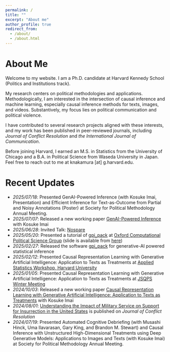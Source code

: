 ```yaml
---
permalink: /
title: ""
excerpt: "About me"
author_profile: true
redirect_from:
  - /about/
  - /about.html
---
```


# About Me
Welcome to my website. I am a Ph.D. candidate at Harvard Kennedy School (Politics and Institutions track).

My research centers on political methodologies and applications. Methodologically, I am interested in the intersection of causal inference and machine learning, especially causal inference methods for texts, images, and videos. Substantively, my focus lies on political communication and political violence.

I have contributed to several research projects aligned with these interests, and my work has been published in peer-reviewed journals, including *Journal of Conflict Resolution* and *the International Journal of Communication*.

Before joining Harvard, I earned an M.S. in Statistics from the University of Chicago and a B.A. in Political Science from Waseda University in Japan. Feel free to reach out to me at knakamura [at] g.harvard.edu.

# Recent Updates
- *2025/07/18*: Presented GenAI-Powered Inference (with Kosuke Imai, Presentation) and Efficient Inference for Text-as-Outcome from Partial and Noisy Annotations (Poster) at Society for Political Methodology Annual Meeting.
- *2025/07/07*: Released a new working paper [GenAI-Powered Inference](https://arxiv.org/abs/2507.03897) with Kosuke Imai
- *2025/06/28*: Invited Talk: [Nospare](https://lu.ma/h0qzb4sg?locale=ja)
- *2025/05/20*: Presented a tutorial of [gpi_pack](https://gpi-pack.github.io/index.html) at [Oxford Computational Political Science Group](https://www.linkedin.com/company/oxford-computational-political-science-group/) (slide is available from [here](https://k-nakam.github.io/files/misc/Oxford25OCPSG_software.pdf))
- *2025/02/27*: Released the software [gpi_pack](https://gpi-pack.github.io/index.html) for generative-AI powered statistical inference
- *2025/02/12*: Presented Causal Representation Learning with Generative Artificial Intelligence: Application to Texts as Treatments at [Applied Statistics Workshop, Harvard University](https://projects.iq.harvard.edu/applied.stats.workshop-gov3009/presentations/kentaro-nakamura-presents-causal-representation)
- *2025/01/05*: Presented Causal Representation Learning with Generative Artificial Intelligence: Application to Texts as Treatments at [JSQPS Winter Meeting](https://sites.google.com/view/jsqps/2025-winter-meeting-program?authuser=0)
- *2024/10/03*: Released a new working paper [Causal Representation Learning with Generative Artificial Intelligence: Application to Texts as Treatments](https://arxiv.org/abs/2410.00903) with Kosuke Imai
- *2024/08/01*: [Understanding the Impact of Military Service on Support for Insurrection in the United States](https://journals.sagepub.com/doi/10.1177/00220027241267216) is published on *Journal of Conflict Resolution*
- *2024/07/19*: Presented Automated Cognitive Debriefing (with Musashi Hinck, Uma Ilavarasan, Gary King, and Brandon M. Stewart) and Causal Inference with Unstructured High-Dimensional Treatments using Deep Generative Models: Applications to Images and Texts (with Kosuke Imai) at Society for Political Methodology Annual Meeting.